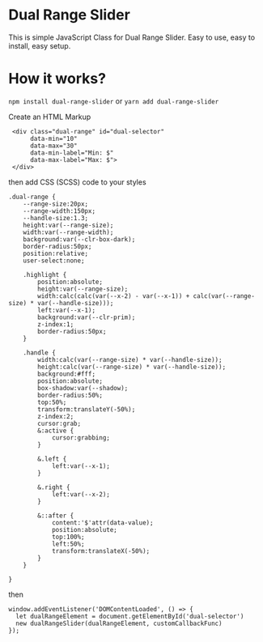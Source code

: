 # Dual Range Slider

This is simple JavaScript Class for Dual Range Slider. Easy to use, easy to install, easy setup.

# How it works?

`npm install dual-range-slider`
or
`yarn add dual-range-slider`

Create an HTML Markup

     <div class="dual-range" id="dual-selector"
          data-min="10"
          data-max="30"
          data-min-label="Min: $"
          data-max-label="Max: $">
     </div>

then add CSS (SCSS) code to your styles

    .dual-range {
        --range-size:20px;
        --range-width:150px;
        --handle-size:1.3;
        height:var(--range-size);
        width:var(--range-width);
        background:var(--clr-box-dark);
        border-radius:50px;
        position:relative;
        user-select:none;
        
        .highlight {
            position:absolute;
            height:var(--range-size);
            width:calc(calc(var(--x-2) - var(--x-1)) + calc(var(--range-size) * var(--handle-size)));
            left:var(--x-1);
            background:var(--clr-prim);
            z-index:1;
            border-radius:50px;
        }
        
        .handle {
            width:calc(var(--range-size) * var(--handle-size));
            height:calc(var(--range-size) * var(--handle-size));
            background:#fff;
            position:absolute;
            box-shadow:var(--shadow);
            border-radius:50%;
            top:50%;
            transform:translateY(-50%);
            z-index:2;
            cursor:grab;
            &:active {
                cursor:grabbing;
            }
            
            &.left {
                left:var(--x-1);
            }
            
            &.right {
                left:var(--x-2);
            }
            
            &::after {
                content:'$'attr(data-value);
                position:absolute;
                top:100%;
                left:50%;
                transform:translateX(-50%);
            }
        }
        
	}
	
then

    window.addEventListener('DOMContentLoaded', () => {
      let dualRangeElement = document.getElementById('dual-selector')
      new dualRangeSlider(dualRangeElement, customCallbackFunc)
    });
